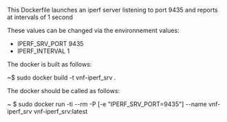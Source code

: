 This Dockerfile launches an iperf server listening to port 9435 and reports at intervals of 1 second

These values can be changed via the environnement values:

* IPERF_SRV_PORT 9435
* IPERF_INTERVAL 1

The docker is built as follows:

~$ sudo docker build -t vnf-iperf_srv .

The docker should be called as follows:

~ $ sudo docker run -ti --rm -P [-e "IPERF_SRV_PORT=9435"] --name vnf-iperf_srv vnf-iperf_srv:latest
